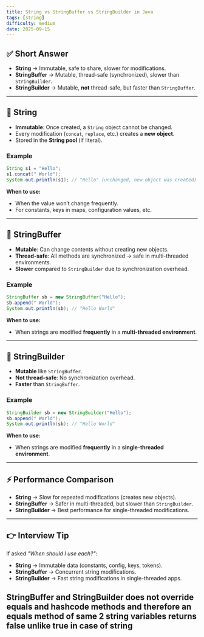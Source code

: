 ```yaml
---
title: String vs StringBuffer vs StringBuilder in Java
tags: [string]
difficulty: medium
date: 2025-09-15
---
```


## ✅ Short Answer
- **String** → Immutable, safe to share, slower for modifications.  
- **StringBuffer** → Mutable, thread-safe (synchronized), slower than `StringBuilder`.  
- **StringBuilder** → Mutable, **not** thread-safe, but faster than `StringBuffer`.

---

## 📖 String
- **Immutable**: Once created, a `String` object cannot be changed.  
- Every modification (`concat`, `replace`, etc.) creates a **new object**.  
- Stored in the **String pool** (if literal).  

### Example
```java
String s1 = "Hello";
s1.concat(" World");
System.out.println(s1); // "Hello" (unchanged, new object was created)
```

**When to use:**  
- When the value won’t change frequently.  
- For constants, keys in maps, configuration values, etc.  

---

## 📖 StringBuffer
- **Mutable**: Can change contents without creating new objects.  
- **Thread-safe**: All methods are synchronized → safe in multi-threaded environments.  
- **Slower** compared to `StringBuilder` due to synchronization overhead.  

### Example
```java
StringBuffer sb = new StringBuffer("Hello");
sb.append(" World");
System.out.println(sb); // "Hello World"
```

**When to use:**  
- When strings are modified **frequently** in a **multi-threaded environment**.  

---

## 📖 StringBuilder
- **Mutable** like `StringBuffer`.  
- **Not thread-safe**: No synchronization overhead.  
- **Faster** than `StringBuffer`.  

### Example
```java
StringBuilder sb = new StringBuilder("Hello");
sb.append(" World");
System.out.println(sb); // "Hello World"
```

**When to use:**  
- When strings are modified **frequently** in a **single-threaded environment**.  

---

## ⚡ Performance Comparison
- **String** → Slow for repeated modifications (creates new objects).  
- **StringBuffer** → Safer in multi-threaded, but slower than `StringBuilder`.  
- **StringBuilder** → Best performance for single-threaded modifications.  

---

## 👉 Interview Tip
If asked *"When should I use each?"*:  
- **String** → Immutable data (constants, config, keys, tokens).  
- **StringBuffer** → Concurrent string modifications.  
- **StringBuilder** → Fast string modifications in single-threaded apps. 
## **StringBuffer and StringBuilder does not override equals and hashcode methods and therefore an equals method of same 2 string variables returns false unlike true in case of string**


